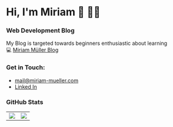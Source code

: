 # Hi, I'm Miriam 🖖 👩‍💻

### Web Development Blog
My Blog is targeted towards beginners enthusiastic about learning  
💻 [Miriam Müller Blog](https://www.miriam-mueller.com)
       
### Get in Touch:  
  - mail@miriam-mueller.com
  - [Linked In](https://www.linkedin.com/in/miriam-m%C3%BCller-bb1920200/)

### GitHub Stats

<table>
  <tr>
    <td>
      <picture>
        <source media="(prefers-color-scheme: dark)" srcset="https://github-readme-stats-alpha-ivory.vercel.app/api/top-langs/?username=m1rm&theme=dark">
        <source media="(prefers-color-scheme: light)" srcset="https://github-readme-stats-alpha-ivory.vercel.app/api/top-langs/?username=m1rm&theme=light">
        <img src="https://github-readme-stats-alpha-ivory.vercel.app/api/top-langs/?username=m1rm&theme=light">
      </picture>
    </td>
    <td>
      <picture>
        <source media="(prefers-color-scheme: dark)" srcset="https://github-readme-stats-alpha-ivory.vercel.app/api?username=m1rm&show_icons=true&hide_border=true&theme=dark&count_private=true">
        <source media="(prefers-color-scheme: light)" srcset="https://github-readme-stats-alpha-ivory.vercel.app/api?username=m1rm&show_icons=true&hide_border=true&theme=light&count_private=true">
        <img src="https://github-readme-stats-alpha-ivory.vercel.app/api?username=m1rm&show_icons=true&hide_border=true&theme=light&count_private=true">
      </picture>
    </td>
  </tr>
</table>
